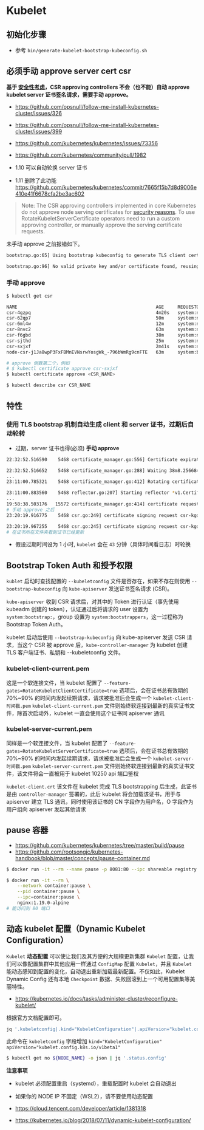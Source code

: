 # Kubelet

## 初始化步骤

* 参考 `bin/generate-kubelet-bootstrap-kubeconfig.sh`

## 必须手动 approve server cert csr

**基于 [安全性考虑](https://kubernetes.io/docs/reference/command-line-tools-reference/kubelet-tls-bootstrapping/#certificate-rotation)，CSR approving controllers 不会（也不能）自动 approve kubelet server 证书签名请求，需要手动 approve。**

* https://github.com/opsnull/follow-me-install-kubernetes-cluster/issues/326
* https://github.com/opsnull/follow-me-install-kubernetes-cluster/issues/399
* https://github.com/kubernetes/kubernetes/issues/73356
* https://github.com/kubernetes/community/pull/1982

* 1.10 可以自动轮换 server 证书
* 1.11 删除了此功能 https://github.com/kubernetes/kubernetes/commit/7665f15b7d8d9006e410e41f6678cfa2be3ac602

> Note: The CSR approving controllers implemented in core Kubernetes do not approve node serving certificates for [security reasons](https://github.com/kubernetes/community/pull/1982). To use RotateKubeletServerCertificate operators need to run a custom approving controller, or manually approve the serving certificate requests.

未手动 approve 之前报错如下。

```bash
bootstrap.go:65] Using bootstrap kubeconfig to generate TLS client cert, key and kubeconfig file

bootstrap.go:96] No valid private key and/or certificate found, reusing existing private key or creating a new one
```

### 手动 approve

```bash
$ kubectl get csr

NAME                                                   AGE     REQUESTOR                 CONDITION
csr-4gzpq                                              4m20s   system:node:node1         Pending
csr-62qp7                                              50m     system:node:node1         Pending
csr-6ml4w                                              12m     system:node:node1         Pending
csr-8nvc2                                              63m     system:node:node1         Pending
csr-f6gbd                                              38m     system:node:node1         Pending
csr-sjthd                                              25m     system:node:node1         Pending
csr-sxjxf                                              2m41s   system:node:node1         Pending
node-csr-j1Ja8wpP3FxFBMnEVNsrwYosgWk_-796bWmRg9cnFTE   63m     system:bootstrap:fp7k2i   Approved,Issued

# approve 倒数第二个，例如
# $ kubectl certificate approve csr-sxjxf
$ kubectl certificate approve <CSR_NAME>

$ kubectl describe csr CSR_NAME
```

## 特性

### 使用 TLS bootstrap 机制自动生成 client 和 server 证书，过期后自动轮转

* 过期，server 证书也得(必须) **手动 approve**

```bash
22:32:52.516590    5468 certificate_manager.go:556] Certificate expiration is 2020-09-07 15:27:50 +0000 UTC, rotation deadline is 2020-09-07 15:11:00.773330597 +0000 UTC

22:32:52.516652    5468 certificate_manager.go:288] Waiting 38m8.256684197s for next certificate rotation
...
23:11:00.785321    5468 certificate_manager.go:412] Rotating certificates

23:11:00.883560    5468 reflector.go:207] Starting reflector *v1.CertificateSigningRequest (0s) from k8s.io/client-go/tools/watch/informerwatcher.go:146
...
19:58:38.503176   15572 certificate_manager.go:414] certificate request was not signed: timed out waiting for the condition (未手动 approve 报错)
# 手动 approve 之后
23:20:19.916775    5468 csr.go:249] certificate signing request csr-kgd6x is approved, waiting to be issued

23:20:19.967255    5468 csr.go:245] certificate signing request csr-kgd6x is issued
# 在证书所在文件夹看到证书已经更新
```

* 假设过期时间设为 1 小时, `kubelet` 会在 `43` 分钟（具体时间看日志）时轮换

## Bootstrap Token Auth 和授予权限

`kublet` 启动时查找配置的 `--kubeletconfig` 文件是否存在，如果不存在则使用 `--bootstrap-kubeconfig` 向 `kube-apiserver` 发送证书签名请求 (CSR)。

`kube-apiserver` 收到 CSR 请求后，对其中的 Token 进行认证（事先使用 kubeadm 创建的 token），认证通过后将请求的 user 设置为 `system:bootstrap:`，group 设置为 `system:bootstrappers`，这一过程称为 Bootstrap Token Auth。

kubelet 启动后使用 `--bootstrap-kubeconfig` 向 kube-apiserver 发送 CSR 请求，当这个 CSR 被 approve 后，`kube-controller-manager` 为 kubelet 创建 TLS 客户端证书、私钥和 --kubeletconfig 文件。

### kubelet-client-current.pem

这是一个软连接文件，当 kubelet 配置了 `--feature-gates=RotateKubeletClientCertificate=true` 选项后，会在证书总有效期的 70%~90% 的时间内发起续期请求，请求被批准后会生成一个 `kubelet-client-时间戳.pem` `kubelet-client-current.pem` 文件则始终软连接到最新的真实证书文件，除首次启动外，kubelet 一直会使用这个证书同 apiserver 通讯

### kubelet-server-current.pem

同样是一个软连接文件，当 kubelet 配置了 `--feature-gates=RotateKubeletServerCertificate=true` 选项后，会在证书总有效期的 70%~90% 的时间内发起续期请求，请求被批准后会生成一个 `kubelet-server-时间戳.pem` `kubelet-server-current.pem` 文件则始终软连接到最新的真实证书文件，该文件将会一直被用于 kubelet 10250 api 端口鉴权

`kubelet-client.crt` 该文件在 kubelet 完成 TLS bootstrapping 后生成，此证书是由 `controller-manager` 签署的，此后 kubelet 将会加载该证书，用于与 apiserver 建立 TLS 通讯，同时使用该证书的 CN 字段作为用户名，O 字段作为用户组向 apiserver 发起其他请求

## pause 容器

* https://github.com/kubernetes/kubernetes/tree/master/build/pause
* https://github.com/rootsongjc/kubernetes-handbook/blob/master/concepts/pause-container.md

```bash
$ docker run -it --rm --name pause -p 8081:80 --ipc shareable registry.cn-hangzhou.aliyuncs.com/google_containers/pause:3.2

$ docker run -it --rm \
    --network container:pause \
    --pid container:pause \
    --ipc=container:pause \
    nginx:1.19.0-alpine
# 能访问到 80 端口
```

## 动态 kubelet 配置（Dynamic Kubelet Configuration）

`Kubelet` **动态配置** 可以使让我们及其方便的大规模更新集群 `Kubelet` 配置，让我们可以像配置集群中其他应用一样通过 `ConfigMap` 配置 `Kubelet`，并且 `Kubelet` 能动态感知到配置的变化，自动退出重新加载最新配置。不仅如此，Kubelet Dynamic Config 还有本地 `Checkpoint` 数据、失败回滚到上一个可用配置集等美丽特性。

* https://kubernetes.io/docs/tasks/administer-cluster/reconfigure-kubelet/

根据官方文档配置即可。

```bash
jq '.kubeletconfig|.kind="KubeletConfiguration"|.apiVersion="kubelet.config.k8s.io/v1beta1"'
```

此命令在 `kubeletconfig` 字段增加 `kind="KubeletConfiguration"` `apiVersion="kubelet.config.k8s.io/v1beta1"`

```bash
$ kubectl get no ${NODE_NAME} -o json | jq '.status.config'
```

**注意事项**

* kubelet 必须配置重启（systemd），重载配置时 kubelet 会自动退出
* 如果你的 NODE IP 不固定（WSL2），请不要使用动态配置

* https://cloud.tencent.com/developer/article/1381318
* https://kubernetes.io/blog/2018/07/11/dynamic-kubelet-configuration/
